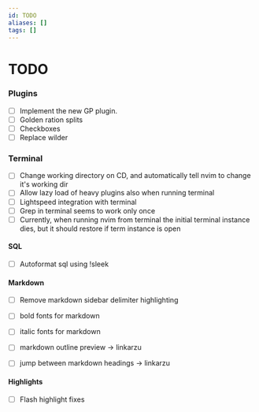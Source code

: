 ```yaml
---
id: TODO
aliases: []
tags: []
---
```

# TODO

### Plugins
- [ ] Implement the new GP plugin. 
- [ ] Golden ration splits
- [ ] Checkboxes
- [ ] Replace wilder 

### Terminal
- [ ] Change working directory on CD, and automatically tell nvim to change it's working dir  
- [ ] Allow lazy load of heavy plugins also when running terminal 
- [ ] Lightspeed integration with terminal 
- [ ] Grep in terminal seems to work only once 
- [ ] Currently, when running nvim from terminal the initial terminal instance dies, but it should restore if term instance is open

#### SQL
- [ ] Autoformat sql using !sleek

#### Markdown
- [ ] Remove markdown sidebar delimiter highlighting
- [ ] bold fonts for markdown
- [ ] italic fonts for markdown 

- [ ] markdown outline preview -> linkarzu
- [ ] jump between markdown headings -> linkarzu

#### Highlights
- [ ] Flash highlight fixes
